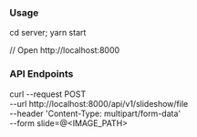 ### Usage

  cd server;
  yarn start

  // Open http://localhost:8000

### API Endpoints
  curl --request POST \
    --url http://localhost:8000/api/v1/slideshow/file \
    --header 'Content-Type: multipart/form-data' \
    --form slide=@<IMAGE_PATH>